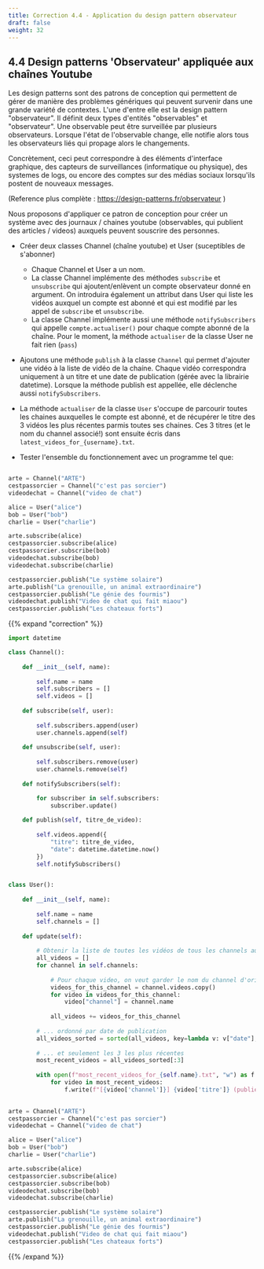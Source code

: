 ```yaml
---
title: Correction 4.4 - Application du design pattern observateur
draft: false
weight: 32
---
```


## 4.4 Design patterns 'Observateur' appliquée aux chaînes Youtube

Les design patterns sont des patrons de conception qui permettent de gérer de manière des problèmes génériques qui peuvent survenir dans une grande variété de contextes. L'une d'entre elle est la design pattern "observateur". Il définit deux types d'entités "observables" et "observateur". Une observable peut être surveillée par plusieurs observateurs. Lorsque l'état de l'observable change, elle notifie alors tous les observateurs liés qui propage alors le changements.

Concrètement, ceci peut correspondre à des éléments d'interface graphique, des capteurs de surveillances (informatique ou physique), des systemes de logs, ou encore des comptes sur des médias sociaux lorsqu'ils postent de nouveaux messages.

(Reference plus complète : https://design-patterns.fr/observateur )

Nous proposons d'appliquer ce patron de conception pour créer un système avec des journaux / chaines youtube (observables, qui publient des articles / videos) auxquels peuvent souscrire des personnes.

- Créer deux classes Channel (chaîne youtube) et User (suceptibles de s'abonner)
    - Chaque Channel et User a un nom.
    - La classe Channel implémente des méthodes `subscribe` et `unsubscribe` qui ajoutent/enlèvent un compte observateur donné en argument. On introduira également un attribut dans User qui liste les vidéos auxquel un compte est abonné et qui est modifié par les appel de `subscribe` et `unsubscribe`.
    - La classe Channel implémente aussi une méthode `notifySubscribers` qui appelle `compte.actualiser()` pour chaque compte abonné de la chaîne. Pour le moment, la méthode `actualiser` de la classe User ne fait rien (`pass`)

- Ajoutons une méthode `publish` à la classe `Channel` qui permet d'ajouter une vidéo à la liste de vidéo de la chaíne. Chaque vidéo correspondra uniquement à un titre et une date de publication (gérée avec la librairie datetime). Lorsque la méthode publish est appellée, elle déclenche aussi `notifySubscribers`.

- La méthode `actualiser` de la classe `User` s'occupe de parcourir toutes les chaines auxquelles le compte  est abonné, et de récupérer le titre des 3 vidéos les plus récentes parmis toutes ses chaines. Ces 3 titres (et le nom du channel associé!) sont ensuite écris dans `latest_videos_for_{username}.txt`.

- Tester l'ensemble du fonctionnement avec un programme tel que:

```python

arte = Channel("ARTE")
cestpassorcier = Channel("c'est pas sorcier")
videodechat = Channel("video de chat")

alice = User("alice")
bob = User("bob")
charlie = User("charlie")

arte.subscribe(alice)
cestpassorcier.subscribe(alice)
cestpassorcier.subscribe(bob)
videodechat.subscribe(bob)
videodechat.subscribe(charlie)

cestpassorcier.publish("Le système solaire")
arte.publish("La grenouille, un animal extraordinaire")
cestpassorcier.publish("Le génie des fourmis")
videodechat.publish("Video de chat qui fait miaou")
cestpassorcier.publish("Les chateaux forts")
```


{{% expand "correction" %}}
```python
import datetime

class Channel():
    
    def __init__(self, name):
    
        self.name = name
        self.subscribers = []
        self.videos = []
    
    def subscribe(self, user):
        
        self.subscribers.append(user)
        user.channels.append(self)
        
    def unsubscribe(self, user):
    
        self.subscribers.remove(user)
        user.channels.remove(self)
    
    def notifySubscribers(self):

        for subscriber in self.subscribers:
            subscriber.update()
            
    def publish(self, titre_de_video):
        
        self.videos.append({
            "titre": titre_de_video,
            "date": datetime.datetime.now()
        })
        self.notifySubscribers()


class User():
    
    def __init__(self, name):
        
        self.name = name
        self.channels = []
        
    def update(self):
        
        # Obtenir la liste de toutes les vidéos de tous les channels auquel on a subscribe  ...
        all_videos = []
        for channel in self.channels:
            
            # Pour chaque video, on veut garder le nom du channel d'origine. On le rajoute donc à la volée :
            videos_for_this_channel = channel.videos.copy()
            for video in videos_for_this_channel:
                video["channel"] = channel.name
            
            all_videos += videos_for_this_channel
        
        # ... ordonné par date de publication
        all_videos_sorted = sorted(all_videos, key=lambda v: v["date"], reverse=True)
        
        # ... et seulement les 3 les plus récentes
        most_recent_videos = all_videos_sorted[:3]
        
        with open(f"most_recent_videos_for_{self.name}.txt", "w") as f:
            for video in most_recent_videos:
                f.write(f"[{video['channel']}] {video['titre']} (publiée le {video['date']}) \n")
        

arte = Channel("ARTE")
cestpassorcier = Channel("c'est pas sorcier")
videodechat = Channel("video de chat")

alice = User("alice")
bob = User("bob")
charlie = User("charlie")

arte.subscribe(alice)
cestpassorcier.subscribe(alice)
cestpassorcier.subscribe(bob)
videodechat.subscribe(bob)
videodechat.subscribe(charlie)

cestpassorcier.publish("Le système solaire")
arte.publish("La grenouille, un animal extraordinaire")
cestpassorcier.publish("Le génie des fourmis")
videodechat.publish("Video de chat qui fait miaou")
cestpassorcier.publish("Les chateaux forts")
```
{{% /expand %}}